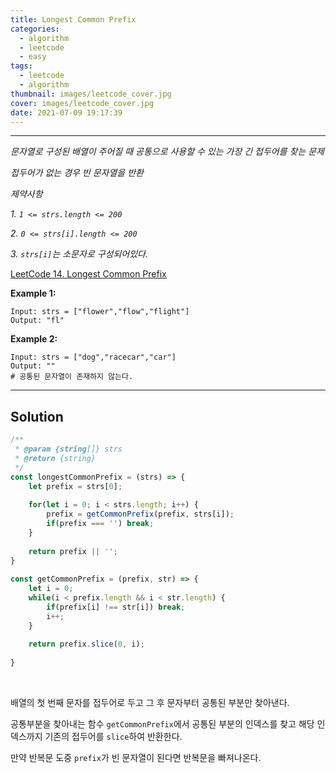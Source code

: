 ```yaml
---
title: Longest Common Prefix
categories:
  - algorithm
  - leetcode
  - easy
tags:
  - leetcode
  - algorithm
thumbnail: images/leetcode_cover.jpg
cover: images/leetcode_cover.jpg
date: 2021-07-09 19:17:39
---
```




---

<!--more-->

*문자열로 구성된 배열이 주어질 때 공통으로 사용할 수 있는 가장 긴 접두어를 찾는 문제*

*접두어가 없는 경우 빈 문자열을 반환*



*제약사항*

*1. <code>1 <= strs.length <= 200</code>*

*2. <code>0 <= strs[i].length <= 200</code>*

*3. `strs[i]`는 소문자로 구성되어있다.*



[LeetCode 14. Longest Common Prefix](https://leetcode.com/problems/longest-common-prefix/)

**Example 1:**

```shell
Input: strs = ["flower","flow","flight"]
Output: "fl"
```

**Example 2:**

```shell
Input: strs = ["dog","racecar","car"]
Output: ""
# 공통된 문자열이 존재하지 않는다.
```

---

## Solution

```javascript
/**
 * @param {string[]} strs
 * @return {string}
 */
const longestCommonPrefix = (strs) => {
    let prefix = strs[0];
    
    for(let i = 0; i < strs.length; i++) {
        prefix = getCommonPrefix(prefix, strs[i]);
        if(prefix === '') break;
    }
    
    return prefix || '';
}
    
const getCommonPrefix = (prefix, str) => {
    let i = 0;
    while(i < prefix.length && i < str.length) {
        if(prefix[i] !== str[i]) break;
        i++;
    }
    
    return prefix.slice(0, i);
    
}
```

<br />

배열의 첫 번째 문자를 접두어로 두고 그 후 문자부터 공통된 부분만 찾아낸다.

공통부분을 찾아내는 함수 `getCommonPrefix`에서 공통된 부분의 인덱스를 찾고 해당 인덱스까지 기존의 접두어를 `slice`하여 반환한다.

만약 반복문 도중 `prefix`가 빈 문자열이 된다면 반복문을 빠져나온다.
